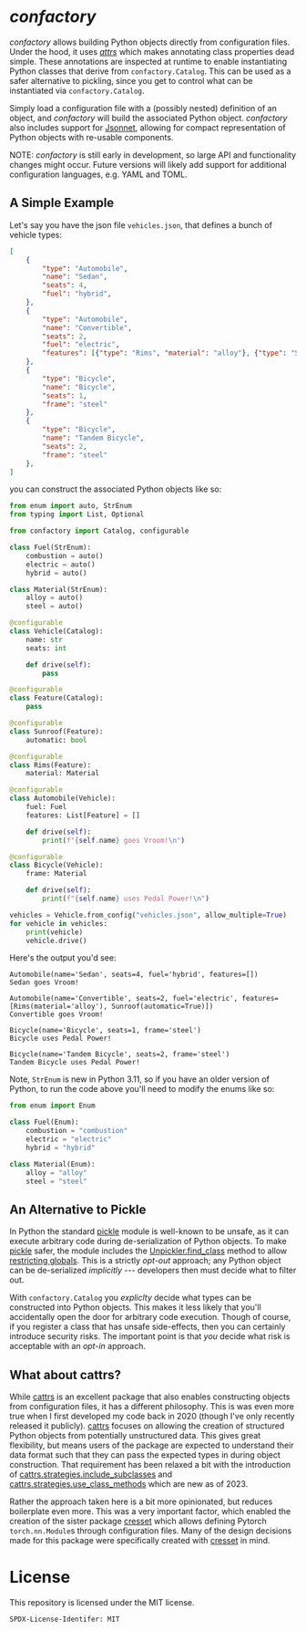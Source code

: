 # *confactory*

*confactory* allows building Python objects directly from configuration files.
Under the hood, it uses [*attrs*](https://attrs.org) which makes annotating class properties dead simple.
These annotations are inspected at runtime to enable instantiating Python classes that derive from `confactory.Catalog`.
This can be used as a safer alternative to pickling, since you get to control what can be instantiated via `confactory.Catalog`.

Simply load a configuration file with a (possibly nested) definition of an object, and *confactory* will build the associated Python object.
*confactory* also includes support for [Jsonnet](https://jsonnet.org), allowing for compact representation of Python objects with re-usable components.

NOTE: *confactory* is still early in development, so large API and functionality changes might occur.
Future versions will likely add support for additional configuration languages, e.g. YAML and TOML.

## A Simple Example

Let's say you have the json file `vehicles.json`, that defines a bunch of vehicle types:

```json
[
    {
        "type": "Automobile",
        "name": "Sedan",
        "seats": 4,
        "fuel": "hybrid",
    },
    {
        "type": "Automobile",
        "name": "Convertible",
        "seats": 2,
        "fuel": "electric",
        "features": [{"type": "Rims", "material": "alloy"}, {"type": "Sunroof", "automatic": true}]
    },
    {
        "type": "Bicycle",
        "name": "Bicycle",
        "seats": 1,
        "frame": "steel"
    },
    {
        "type": "Bicycle",
        "name": "Tandem Bicycle",
        "seats": 2,
        "frame": "steel"
    },
]
```

you can construct the associated Python objects like so:

```python
from enum import auto, StrEnum
from typing import List, Optional

from confactory import Catalog, configurable

class Fuel(StrEnum):
    combustion = auto()
    electric = auto()
    hybrid = auto()

class Material(StrEnum):
    alloy = auto()
    steel = auto()

@configurable
class Vehicle(Catalog):
    name: str
    seats: int

    def drive(self):
        pass

@configurable
class Feature(Catalog):
    pass

@configurable
class Sunroof(Feature):
    automatic: bool

@configurable
class Rims(Feature):
    material: Material

@configurable
class Automobile(Vehicle):
    fuel: Fuel
    features: List[Feature] = []

    def drive(self):
        print(f"{self.name} goes Vroom!\n")

@configurable
class Bicycle(Vehicle):
    frame: Material

    def drive(self):
        print(f"{self.name} uses Pedal Power!\n")

vehicles = Vehicle.from_config("vehicles.json", allow_multiple=True)
for vehicle in vehicles:
    print(vehicle)
    vehicle.drive()
```

Here's the output you'd see:

```
Automobile(name='Sedan', seats=4, fuel='hybrid', features=[])
Sedan goes Vroom!

Automobile(name='Convertible', seats=2, fuel='electric', features=[Rims(material='alloy'), Sunroof(automatic=True)])
Convertible goes Vroom!

Bicycle(name='Bicycle', seats=1, frame='steel')
Bicycle uses Pedal Power!

Bicycle(name='Tandem Bicycle', seats=2, frame='steel')
Tandem Bicycle uses Pedal Power!

```

Note, `StrEnum` is new in Python 3.11, so if you have an older version of Python, to run the code above you'll need to modify the enums like so:

```python
from enum import Enum

class Fuel(Enum):
    combustion = "combustion"
    electric = "electric"
    hybrid = "hybrid"

class Material(Enum):
    alloy = "alloy"
    steel = "steel"
```

## An Alternative to Pickle

In Python the standard [pickle](https://docs.python.org/3/library/pickle.html) module is well-known to be unsafe, as it can execute arbitrary code during de-serialization of Python objects.
To make [pickle](https://docs.python.org/3/library/pickle.html) safer, the module includes the [Unpickler.find\_class](https://docs.python.org/3/library/pickle.html#pickle.Unpickler.find_class) method to allow [restricting globals](https://docs.python.org/3/library/pickle.html#restricting-globals).
This is a strictly *opt-out* approach; any Python object can be de-serialized *implicitly* --- developers then must decide what to filter out.

With `confactory.Catalog` you *expliclty* decide what types can be constructed into Python objects.
This makes it less likely that you'll accidentally open the door for arbitrary code execution.
Though of course, if you register a class that has unsafe side-effects, then you can certainly introduce security risks.
The important point is that *you* decide what risk is acceptable with an *opt-in* approach.

## What about cattrs?

While [cattrs](https://catt.rs) is an excellent package that also enables constructing objects from configuration files, it has a different philosophy.
This is was even more true when I first developed my code back in 2020 (though I've only recently released it publicly).
[cattrs](https://catt.rs) focuses on allowing the creation of structured Python objects from potentially unstructured data.
This gives great flexibility, but means users of the package are expected to understand their data format such that they can pass the expected types in during object construction.
That requirement has been relaxed a bit with the introduction of [cattrs.strategies.include\_subclasses](https://catt.rs/en/stable/cattrs.strategies.html#cattrs.strategies.include_subclasses) and [cattrs.strategies.use\_class\_methods](https://catt.rs/en/stable/cattrs.strategies.html#cattrs.strategies.use_class_methods) which are new as of 2023.

Rather the approach taken here is a bit more opinionated, but reduces boilerplate even more.
This was a very important factor, which enabled the creation of the sister package [cresset](https://git.sr.ht/~dojoteef/cresset) which allows defining Pytorch `torch.nn.Module`s through configuration files.
Many of the design decisions made for this package were specifically created with [cresset](https://git.sr.ht/~dojoteef/cresset) in mind.

# License

This repository is licensed under the MIT license.

```
SPDX-License-Identifer: MIT
```
